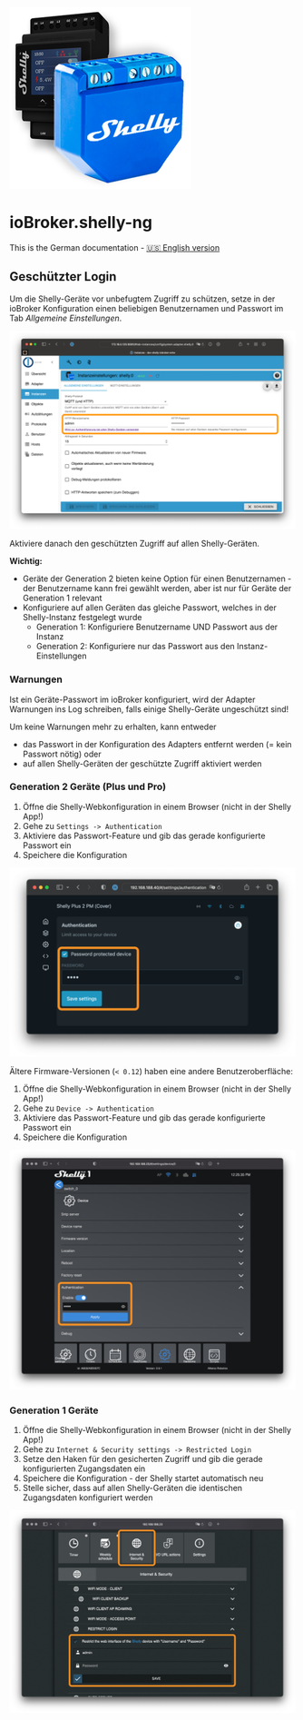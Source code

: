 ![Logo](../../admin/shelly-ng.png)

# ioBroker.shelly-ng
This is the German documentation - [🇺🇸 English version](../en/restricted-login.md)

## Geschützter Login
Um die Shelly-Geräte vor unbefugtem Zugriff zu schützen, setze in der ioBroker Konfiguration einen beliebigen Benutzernamen und Passwort im Tab *Allgemeine Einstellungen*.

![iobroker_general_restrict_login](./img/iobroker_general_restrict_login.png)

Aktiviere danach den geschützten Zugriff auf allen Shelly-Geräten.

**Wichtig:**

- Geräte der Generation 2 bieten keine Option für einen Benutzernamen - der Benutzername kann frei gewählt werden, aber ist nur für Geräte der Generation 1 relevant
- Konfiguriere auf allen Geräten das gleiche Passwort, welches in der Shelly-Instanz festgelegt wurde
    - Generation 1: Konfiguriere Benutzername UND Passwort aus der Instanz
    - Generation 2: Konfiguriere nur das Passwort aus den Instanz-Einstellungen

### Warnungen
Ist ein Geräte-Passwort im ioBroker konfiguriert, wird der Adapter Warnungen ins Log schreiben, falls einige Shelly-Geräte ungeschützt sind!

Um keine Warnungen mehr zu erhalten, kann entweder

- das Passwort in der Konfiguration des Adapters entfernt werden (= kein Passwort nötig) oder
- auf allen Shelly-Geräten der geschützte Zugriff aktiviert werden

### Generation 2 Geräte (Plus und Pro)
1. Öffne die Shelly-Webkonfiguration in einem Browser (nicht in der Shelly App!)
2. Gehe zu `Settings -> Authentication`
3. Aktiviere das Passwort-Feature und gib das gerade konfigurierte Passwort ein
4. Speichere die Konfiguration

![shelly gen2](./img/shelly_restrict_login-gen2.png)

Ältere Firmware-Versionen (`< 0.12`) haben eine andere Benutzeroberfläche:

1. Öffne die Shelly-Webkonfiguration in einem Browser (nicht in der Shelly App!)
2. Gehe zu `Device -> Authentication`
3. Aktiviere das Passwort-Feature und gib das gerade konfigurierte Passwort ein
4. Speichere die Konfiguration

![shelly gen2 old](./img/shelly_restrict_login-gen2-old.png)

### Generation 1 Geräte
1. Öffne die Shelly-Webkonfiguration in einem Browser (nicht in der Shelly App!)
2. Gehe zu `Internet & Security settings -> Restricted Login`
3. Setze den Haken für den gesicherten Zugriff und gib die gerade konfigurierten Zugangsdaten ein
4. Speichere die Konfiguration - der Shelly startet automatisch neu
5. Stelle sicher, dass auf allen Shelly-Geräten die identischen Zugangsdaten konfiguriert werden

![shelly gen1](./img/shelly_restrict_login-gen1.png)

